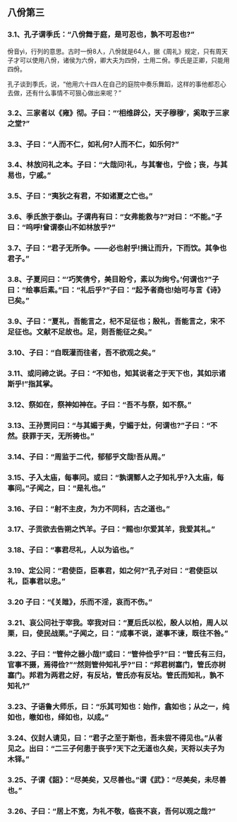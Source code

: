 ## 八佾第三

### 3.1、孔子谓季氏：“八佾舞于庭，是可忍也，孰不可忍也?”

佾音yì，行列的意思。古时一佾8人，八佾就是64人，据《周礼》规定，只有周天子才可以使用八佾，诸侯为六佾，卿大夫为四佾，士用二佾。季氏是正卿，只能用四佾。

孔子谈到季氏，说，“他用六十四人在自己的庭院中奏乐舞蹈，这样的事他都忍心去做，还有什么事情不可狠心做出来呢？”

### 3.2、三家者以《雍》彻。子曰：“‘相维辟公，天子穆穆’，奚取于三家之堂?”

### 3.3、子曰：“人而不仁，如礼何?人而不仁，如乐何?”

### 3.4、林放问礼之本。子曰：“大哉问!礼，与其奢也，宁俭；丧，与其易也，宁戚。”

### 3.5、子曰：“夷狄之有君，不如诸夏之亡也。”

### 3.6、季氏旅于泰山。子谓冉有曰：“女弗能救与?”对曰：“不能。”子曰：“呜呼!曾谓泰山不如林放乎?”

### 3.7、子曰：“君子无所争。——必也射乎!揖让而升，下而饮。其争也君子。”

### 3.8、子夏问曰：“‘巧笑倩兮，美目盼兮，素以为绚兮。’何谓也?”子曰：“绘事后素。”曰：“礼后乎?”子曰：“起予者商也!始可与言《诗》已矣。”

### 3.9、子曰：“夏礼，吾能言之，杞不足征也；殷礼，吾能言之，宋不足征也。文献不足故也。足，则吾能征之矣。”

### 3.10、子曰：“自既灌而往者，吾不欲观之矣。”

### 3.11、或问禘之说。子曰：“不知也，知其说者之于天下也，其如示诸斯乎!”指其掌。

### 3.12、祭如在，祭神如神在。子曰：“吾不与祭，如不祭。”

### 3.13、王孙贾问曰：“与其媚于奥，宁媚于灶，何谓也?”子曰：“不然。获罪于天，无所祷也。”

### 3.14、子曰：“周监于二代，郁郁乎文哉!吾从周。”

### 3.15、子入太庙，每事问。或曰：“孰谓鄹人之子知礼乎?入太庙，每事问。”子闻之，曰：“是礼也。”

### 3.16、子曰：“射不主皮，为力不同科，古之道也。”

### 3.17、子贡欲去告朔之饩羊。子曰：“赐也!尔爱其羊，我爱其礼。”

### 3.18、子曰：“事君尽礼，人以为谄也。”

### 3.19、定公问：“君使臣，臣事君，如之何?”孔子对曰：“君使臣以礼，臣事君以忠。”

### 3.20 子曰：“《关雎》，乐而不淫，哀而不伤。”

### 3.21、哀公问社于宰我。宰我对曰：“夏后氏以松，殷人以柏，周人以栗，曰，使民战栗。”子闻之，曰：“成事不说，遂事不谏，既往不咎。”

### 3.22、子曰：“管仲之器小哉!”或曰：“管仲俭乎?”曰：“管氏有三归，官事不摄，焉得俭?”“然则管仲知礼乎?”曰：“邦君树塞门，管氏亦树塞门。邦君为两君之好，有反坫，管氏亦有反坫。管氏而知礼，孰不知礼?”

### 3.23、子语鲁大师乐，曰：“乐其可知也：始作，翕如也；从之一，纯如也，皦如也，绎如也，以成。”

### 3.24、仪封人请见，曰：“君子之至于斯也，吾未尝不得见也。”从者见之。出曰：“二三子何患于丧乎?天下之无道也久矣，天将以夫子为木铎。”

### 3.25、子谓《韶》：“尽美矣，又尽善也。”谓《武》：“尽美矣，未尽善也。”

### 3.26、子曰：“居上不宽，为礼不敬，临丧不哀，吾何以观之哉?”